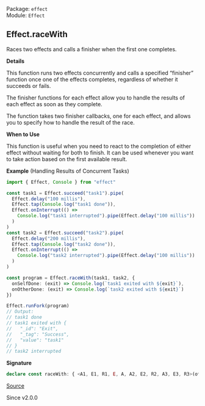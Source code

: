 Package: `effect`<br />
Module: `Effect`<br />

## Effect.raceWith

Races two effects and calls a finisher when the first one completes.

**Details**

This function runs two effects concurrently and calls a specified “finisher”
function once one of the effects completes, regardless of whether it succeeds
or fails.

The finisher functions for each effect allow you to handle the results of
each effect as soon as they complete.

The function takes two finisher callbacks, one for each effect, and allows
you to specify how to handle the result of the race.

**When to Use**

This function is useful when you need to react to the completion of either
effect without waiting for both to finish. It can be used whenever you want
to take action based on the first available result.

**Example** (Handling Results of Concurrent Tasks)

```ts
import { Effect, Console } from "effect"

const task1 = Effect.succeed("task1").pipe(
  Effect.delay("100 millis"),
  Effect.tap(Console.log("task1 done")),
  Effect.onInterrupt(() =>
    Console.log("task1 interrupted").pipe(Effect.delay("100 millis"))
  )
)
const task2 = Effect.succeed("task2").pipe(
  Effect.delay("200 millis"),
  Effect.tap(Console.log("task2 done")),
  Effect.onInterrupt(() =>
    Console.log("task2 interrupted").pipe(Effect.delay("100 millis"))
  )
)

const program = Effect.raceWith(task1, task2, {
  onSelfDone: (exit) => Console.log(`task1 exited with ${exit}`),
  onOtherDone: (exit) => Console.log(`task2 exited with ${exit}`)
})

Effect.runFork(program)
// Output:
// task1 done
// task1 exited with {
//   "_id": "Exit",
//   "_tag": "Success",
//   "value": "task1"
// }
// task2 interrupted
```

**Signature**

```ts
declare const raceWith: { <A1, E1, R1, E, A, A2, E2, R2, A3, E3, R3>(other: Effect<A1, E1, R1>, options: { readonly onSelfDone: (exit: Exit.Exit<A, E>, fiber: Fiber.Fiber<A1, E1>) => Effect<A2, E2, R2>; readonly onOtherDone: (exit: Exit.Exit<A1, E1>, fiber: Fiber.Fiber<A, E>) => Effect<A3, E3, R3>; }): <R>(self: Effect<A, E, R>) => Effect<A2 | A3, E2 | E3, R1 | R2 | R3 | R>; <A, E, R, A1, E1, R1, A2, E2, R2, A3, E3, R3>(self: Effect<A, E, R>, other: Effect<A1, E1, R1>, options: { readonly onSelfDone: (exit: Exit.Exit<A, E>, fiber: Fiber.Fiber<A1, E1>) => Effect<A2, E2, R2>; readonly onOtherDone: (exit: Exit.Exit<A1, E1>, fiber: Fiber.Fiber<A, E>) => Effect<A3, E3, R3>; }): Effect<A2 | A3, E2 | E3, R | R1 | R2 | R3>; }
```

[Source](https://github.com/Effect-TS/effect/tree/main/packages/effect/src/Effect.ts#L9436)

Since v2.0.0